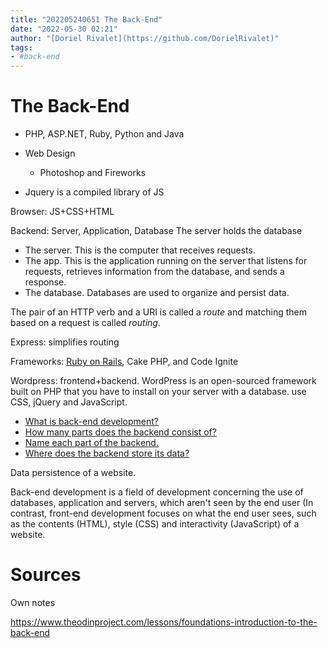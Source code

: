 ```yaml
---
title: "202205240651 The Back-End"
date: "2022-05-30 02:21"
author: "[Doriel Rivalet](https://github.com/DorielRivalet)"
tags:
- #back-end
---
```



# The Back-End

- PHP, ASP.NET, Ruby, Python and Java

- Web Design
	- Photoshop and Fireworks

- Jquery is a compiled library of JS

Browser: JS+CSS+HTML

Backend: Server, Application, Database
The server holds the database
-   The server. This is the computer that receives requests.
-   The app. This is the application running on the server that listens for requests, retrieves information from the database, and sends a response.
-   The database. Databases are used to organize and persist data.

The pair of an HTTP verb and a URI is called a _route_ and matching them based on a request is called _routing_.

Express: simplifies routing

Frameworks: [Ruby on Rails](http://teamtreehouse.com/library/build-a-simple-ruby-on-rails-application#getting-started-with-rails "Learn to Code Ruby on Rails"), Cake PHP, and Code Ignite

Wordpress: frontend+backend. WordPress is an open-sourced framework built on PHP that you have to install on your server with a database. use CSS, jQuery and JavaScript.

-   [What is back-end development?](https://techterms.com/definition/backend)
-   [How many parts does the backend consist of?](https://www.codecademy.com/articles/back-end-architecture/)
-   [Name each part of the backend.](https://www.codecademy.com/articles/back-end-architecture)
-   [Where does the backend store its data?](https://www.codecademy.com/articles/back-end-architecture)

Data persistence of a website.

Back-end development is a field of development concerning the use of databases, application and servers, which aren't seen by the end user (In contrast, front-end development focuses on what the end user sees, such as the contents (HTML), style (CSS) and interactivity (JavaScript) of a website. 

# Sources
Own notes

https://www.theodinproject.com/lessons/foundations-introduction-to-the-back-end